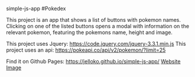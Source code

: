 simple-js-app #Pokedex

This project is an app that shows a list of buttons with pokemon names. Clicking on one of the listed buttons opens a modal with information on the relevant pokemon, featuring the pokemons name, height and image.

This project uses Jquery: https://code.jquery.com/jquery-3.3.1.min.js
This project uses an api: https://pokeapi.co/api/v2/pokemon/?limit=25

Find it on Github Pages: https://jelloko.github.io/simple-js-app/
[Website Image](/Images/Pokeweb.png)